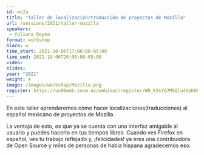 ```yaml
---
id: wc2a
title: "Taller de localización/traducción de proyectos de Mozilla"
url: /sessions/2021/taller-mozilla
speakers:
 - Yuliana Reyna
format: workshop
block: w
time_start: 2021-10-06T17:00:00-05:00
time_end: 2021-10-06T20:00:00-05:00
video:
slides:
year: "2021"
weight: 4
image: /images/workshop/Mozilla.png
register: https://us06web.zoom.us/webinar/register/WN_K3sYQ7M5Qlu4XpK0LmJsOg
---
```


En este taller aprenderemos cómo hacer localizaciones(traducciones) al español mexicano de proyectos de Mozilla. 

La ventaja de esto, es que ya se cuenta con una interfaz amigable al usuario y puedes hacerlo en tus tiempos libres.
Cuando ves Firefox en español, ves tu trabajo reflejado y, ¡felicidades! ya eres una contribuidora de Open Source y miles de personas de habla hispana agradecemos eso.

